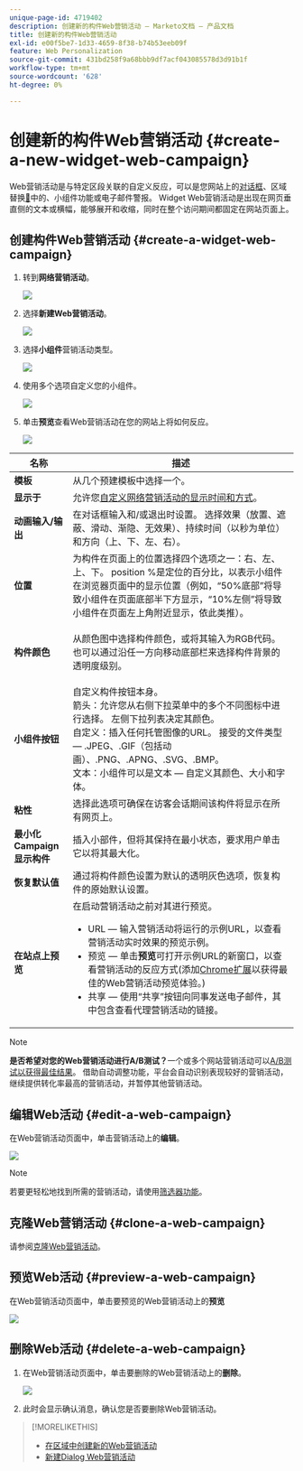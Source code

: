 ```yaml
---
unique-page-id: 4719402
description: 创建新的构件Web营销活动 — Marketo文档 — 产品文档
title: 创建新的构件Web营销活动
exl-id: e00f5be7-1d33-4659-8f38-b74b53eeb09f
feature: Web Personalization
source-git-commit: 431bd258f9a68bbb9df7acf043085578d3d91b1f
workflow-type: tm+mt
source-wordcount: '628'
ht-degree: 0%

---
```


# 创建新的构件Web营销活动 {#create-a-new-widget-web-campaign}

Web营销活动是与特定区段关联的自定义反应，可以是您网站上的[对话框](/help/marketo/product-docs/web-personalization/working-with-web-campaigns/create-a-new-dialog-web-campaign.md)、区域替换[&#128279;](/help/marketo/product-docs/web-personalization/working-with-web-campaigns/create-a-new-in-zone-web-campaign.md)中的、小组件功能或电子邮件警报。 Widget Web营销活动是出现在网页垂直侧的文本或横幅，能够展开和收缩，同时在整个访问期间都固定在网站页面上。

## 创建构件Web营销活动 {#create-a-widget-web-campaign}

1. 转到&#x200B;**网络营销活动**。

   ![](assets/image2016-8-18-15-3a57-3a46.png)

1. 选择&#x200B;**新建Web营销活动**。

   ![](assets/create-new-web-campaign-hand-1.png)

1. 选择&#x200B;**小组件**&#x200B;营销活动类型。

   ![](assets/3.png)

1. 使用多个选项自定义您的小组件。

   ![](assets/4.png)

1. 单击&#x200B;**预览**&#x200B;查看Web营销活动在您的网站上将如何反应。

   ![](assets/preview.png)

<table> 
 <thead> 
  <tr> 
   <th colspan="1" rowspan="1">名称</th> 
   <th colspan="1" rowspan="1">描述</th> 
  </tr> 
 </thead> 
 <tbody> 
  <tr> 
   <td colspan="1"><strong>模板</strong></td> 
   <td colspan="1">从几个预建模板中选择一个。</td> 
  </tr> 
  <tr> 
   <td colspan="1"><strong>显示于</strong></td> 
   <td colspan="1">允许您<a href="/help/marketo/product-docs/web-personalization/working-with-web-campaigns/set-how-your-web-campaign-displays.md" rel="nofollow">自定义网络营销活动的显示时间和方式</a>。</td> 
  </tr> 
  <tr> 
   <td colspan="1"><strong>动画输入/输出</strong></td> 
   <td colspan="1">在对话框输入和/或退出时设置。 选择效果（放置、遮蔽、滑动、渐隐、无效果）、持续时间（以秒为单位）和方向（上、下、左、右）。</td> 
  </tr> 
  <tr> 
   <td colspan="1"><strong>位置</strong></td> 
   <td colspan="1">为构件在页面上的位置选择四个选项之一：右、左、上、下。 position %是定位的百分比，以表示小组件在浏览器页面中的显示位置（例如，“50%底部”将导致小组件在页面底部半下方显示，“10%左侧”将导致小组件在页面左上角附近显示，依此类推）。<br></td> 
  </tr> 
  <tr> 
   <td colspan="1" rowspan="1"><strong>构件颜色</strong></td> 
   <td colspan="1" rowspan="1"><p>从颜色图中选择构件颜色，或将其输入为RGB代码。 也可以通过沿任一方向移动底部栏来选择构件背景的透明度级别。</p></td> 
  </tr> 
  <tr> 
   <td colspan="1" rowspan="1"><p><strong>小组件按钮</strong><br></p></td> 
   <td colspan="1" rowspan="1">自定义构件按钮本身。<br>箭头：允许您从右侧下拉菜单中的多个不同图标中进行选择。 左侧下拉列表决定其颜色。<br>自定义：插入任何托管图像的URL。 接受的文件类型 — .JPEG、.GIF（包括动画）、.PNG、.APNG、.SVG、.BMP。<br>文本：小组件可以是文本 — 自定义其颜色、大小和字体。</td> 
  </tr> 
  <tr> 
   <td colspan="1"><strong>粘性</strong></td> 
   <td colspan="1">选择此选项可确保在访客会话期间该构件将显示在所有网页上。</td> 
  </tr> 
  <tr> 
   <td colspan="1"><strong>最小化Campaign显示构件</strong></td> 
   <td colspan="1">插入小部件，但将其保持在最小状态，要求用户单击它以将其最大化。</td> 
  </tr> 
  <tr> 
   <td colspan="1"><strong>恢复默认值 </strong></td> 
   <td colspan="1">通过将构件颜色设置为默认的透明灰色选项，恢复构件的原始默认设置。</td> 
  </tr> 
  <tr> 
   <td colspan="1"><strong>在站点上预览 </strong></td> 
   <td colspan="1">在启动营销活动之前对其进行预览。<br> 
    <ul> 
     <li>URL — 输入营销活动将运行的示例URL，以查看营销活动实时效果的预览示例。</li> 
     <li>预览 — 单击<strong>预览</strong>可打开示例URL的新窗口，以查看营销活动的反应方式(添加<a href="https://chrome.google.com/extensions/detail/ldiddonjplchallbngbccbfdfeldohkj?hl=en" rel="nofollow">Chrome扩展</a>以获得最佳的Web营销活动预览体验。) </li> 
     <li>共享 — 使用“共享”按钮向同事发送电子邮件，其中包含查看代理营销活动的链接。</li> 
    </ul></td> 
  </tr> 
 </tbody> 
</table>

>[!NOTE]
>
>**是否希望对您的Web营销活动进行A/B测试？**&#x200B;一个或多个网站营销活动可以[A/B测试以获得最佳结果](/help/marketo/product-docs/web-personalization/working-with-web-campaigns/ab-test-your-web-campaign.md)。 借助自动调整功能，平台会自动识别表现较好的营销活动，继续提供转化率最高的营销活动，并暂停其他营销活动。

## 编辑Web活动 {#edit-a-web-campaign}

在Web营销活动页面中，单击营销活动上的&#x200B;**编辑**。

![](assets/image2016-11-4-13-3a2-3a20.png)

>[!NOTE]
>
>若要更轻松地找到所需的营销活动，请使用[筛选器功能](/help/marketo/product-docs/web-personalization/working-with-web-campaigns/filter-web-campaigns.md)。

## 克隆Web营销活动 {#clone-a-web-campaign}

请参阅[克隆Web营销活动](/help/marketo/product-docs/web-personalization/working-with-web-campaigns/clone-a-web-campaign.md)。

## 预览Web活动 {#preview-a-web-campaign}

在Web营销活动页面中，单击要预览的Web营销活动上的&#x200B;**预览**

![](assets/widget-campaign-preview-hand.png)

## 删除Web活动 {#delete-a-web-campaign}

1. 在Web营销活动页面中，单击要删除的Web营销活动上的&#x200B;**删除**。

   ![](assets/widget-campaign-delete-hand.png)

1. 此时会显示确认消息，确认您是否要删除Web营销活动。

>[!MORELIKETHIS]
>
>* [在区域中创建新的Web营销活动](/help/marketo/product-docs/web-personalization/working-with-web-campaigns/create-a-new-in-zone-web-campaign.md)
>* [新建Dialog Web营销活动](/help/marketo/product-docs/web-personalization/working-with-web-campaigns/create-a-new-dialog-web-campaign.md)
